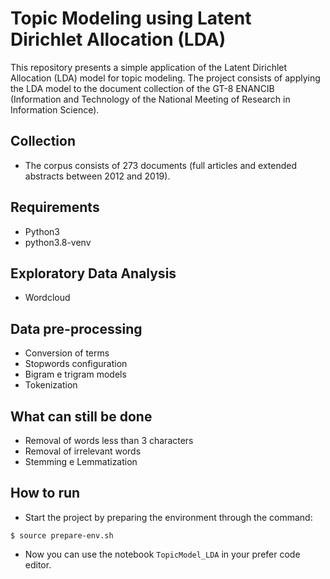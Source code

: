 # Topic Modeling using Latent Dirichlet Allocation (LDA)

This repository presents a simple application of the Latent Dirichlet Allocation (LDA) model for topic modeling. The project consists of applying the LDA model to the document collection of the GT-8 ENANCIB (Information and Technology of the National Meeting of Research in Information Science).

## Collection
* The corpus consists of 273 documents (full articles and extended abstracts between 2012 and 2019).

## Requirements
* Python3
* python3.8-venv

## Exploratory Data Analysis
* Wordcloud

## Data pre-processing
* Conversion of terms
* Stopwords configuration
* Bigram e trigram models
* Tokenization

## What can still be done
* Removal of words less than 3 characters
* Removal of irrelevant words
* Stemming e Lemmatization

## How to run
* Start the project by preparing the environment through the command:
```
$ source prepare-env.sh
```
* Now you can use the notebook ```TopicModel_LDA``` in your prefer code editor.